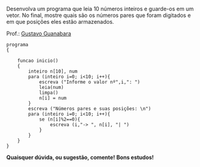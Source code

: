Desenvolva um programa que leia 10 números inteiros e guarde-os em um vetor. No final, mostre quais são os números pares que foram digitados e em que
posições eles estão armazenados.

Prof.: [Gustavo Guanabara](https://github.com/gustavoguanabara)

```
programa
{
	
	funcao inicio()
	{
		inteiro n[10], num
		para (inteiro i=0; i<10; i++){
			escreva ("Informe o valor nº",i,": ")
			leia(num)
			limpa()
			n[i] = num
		}
		escreva ("Números pares e suas posições: \n")
		para (inteiro i=0; i<10; i++){
			se (n[i]%2==0){
				escreva (i,"-> ", n[i], "| ")
			}
		}
	}
}
```

**Quaisquer dúvida, ou sugestão, comente!**
**Bons estudos!**
